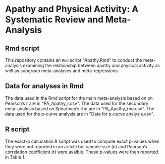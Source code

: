# Apathy and Physical Activity: A Systematic Review and Meta-Analysis

## Rmd script
This repository contains an `Rmd` script "Apathy.Rmd" to conduct the meta-analysis examining the relationship between apathy and physical activity as well as subgroup meta-analyses and meta-regressions. 

## Data for analyses in Rmd
The data used in the Rmd script for the main meta-analysis based on on Pearson’s r are in "PA_Apathy_r.csv".
The data used for the secondary meta-analysis based on Spearman’s rho are in "PA_Apathy_rho.csv".
The data used for the p-curve analysis are in "Data for p-curve analysis.csv".

## R script
The exact-p calculation.R script was used to compute exact p-values when they were not reported in an article but sample size (n) and Pearson’s correlation coefficient (r) were avaible. These p-values were then reported in Table 1.

